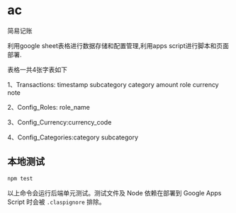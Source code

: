 # ac
简易记账

利用google sheet表格进行数据存储和配置管理,利用apps script进行脚本和页面部署.

表格一共4张字表如下

1、Transactions:
timestamp	subcategory	category	amount	role	currency	note

2、Config_Roles:
role_name

3、Config_Currency:currency_code

4、Config_Categories:category	subcategory



 

## 本地测试

```bash
npm test
```

以上命令会运行后端单元测试。测试文件及 Node 依赖在部署到 Google Apps Script 时会被 `.claspignore` 排除。
